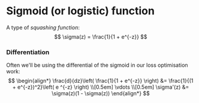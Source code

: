 # Sigmoid (or logistic) function

A type of *squashing function*:
$$
\sigma(z) = \frac{1}{1 + e^{-z}}
$$

### Differentiation

Often we'll be using the differential of the sigmoid in our loss optimisation
work:
$$
\begin{align*}
\frac{d}{dz}\left( \frac{1}{1 + e^{-z}} \right) &= \frac{1}{(1 + e^{-z})^2}\left( e ^{-z} \right)  \\[0.5em]
\vdots \\[0.5em]
\sigma'(z) &= \sigma(z)(1 - \sigma(z))
\end{align*}
$$


